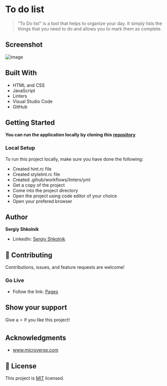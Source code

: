 # To do list

> "To Do list" is a tool that helps to organize your day. It simply lists the things that you need to do and allows you to mark them as complete.
## Screenshot
![image](https://user-images.githubusercontent.com/106581139/202180733-be7d0d3a-a4fe-4410-84b2-9edaf5f9a379.png)

## Built With

- HTML and CSS
- JavaScript
- Linters
- Visual Studio Code
- GitHub

## Getting Started

**You can run the application locally by cloning this [repository](https://github.com/SergSkol/todolist.git)**

### Local Setup

To run this project locally, make sure you have done the following:

- Created hint.rc file
- Created stylelint.rc file
- Created .gihub/workflows/linters/yml
- Get a copy of the project
- Come into the project directory
- Open the project using code editor of your choice
- Open your prefered browser

## Author

**Sergiy Shkolnik**
- LinkedIn: [Sergiy Shkolnik](https://www.linkedin.com/in/sergiy-shkolnik-7801a53/)

## :handshake: Contributing

Contributions, issues, and feature requests are welcome!

### Go Live

- Follow the link: [Pages](https://sergskol.github.io/todolist/dist)

## Show your support

Give a :star:️ if you like this project!

## Acknowledgments

- www.microverse.com

## :memo: License

This project is [MIT](./LICENSE) licensed.
